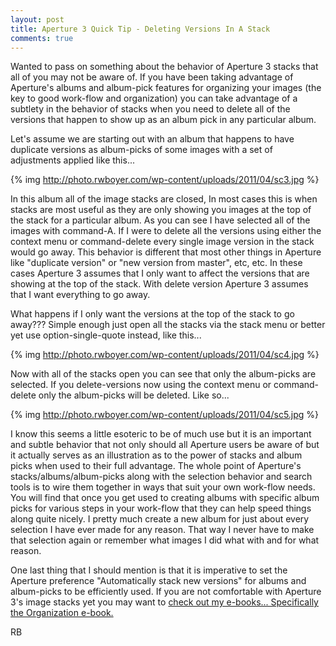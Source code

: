 ```yaml
---
layout: post
title: Aperture 3 Quick Tip - Deleting Versions In A Stack
comments: true
---
```

Wanted to pass on something about the behavior of Aperture 3 stacks that all of you may not be aware of. If you have been taking advantage of Aperture's albums and album-pick features for organizing your images (the key to good work-flow and organization) you can take advantage of a subtlety in the behavior of stacks when you need to delete all of the versions that happen to show up as an album pick in any particular album.

Let's assume we are starting out with an album that happens to have duplicate versions as album-picks of some images with a set of adjustments applied like this...

{% img http://photo.rwboyer.com/wp-content/uploads/2011/04/sc3.jpg %}

In this album all of the image stacks are closed, In most cases this is when stacks are most useful as they are only showing you images at the top of the stack for a particular album. As you can see I have selected all of the images with command-A. If I were to delete all the versions using either the context menu or command-delete every single image version in the stack would go away. This behavior is different that most other things in Aperture like "duplicate version" or "new version from master", etc, etc. In these cases Aperture 3 assumes that I only want to affect the versions that are showing at the top of the stack. With delete version Aperture 3 assumes that I want everything to go away.

What happens if I only want the versions at the top of the stack to go away??? Simple enough just open all the stacks via the stack menu or better yet use option-single-quote instead, like this...

{% img http://photo.rwboyer.com/wp-content/uploads/2011/04/sc4.jpg %}

Now with all of the stacks open you can see that only the album-picks are selected. If you delete-versions now using the context menu or command-delete only the album-picks will be deleted. Like so...

{% img http://photo.rwboyer.com/wp-content/uploads/2011/04/sc5.jpg %}

I know this seems a little esoteric to be of much use but it is an important and subtle behavior that not only should all Aperture users be aware of but it actually serves as an illustration as to the power of stacks and album picks when used to their full advantage. The whole point of Aperture's stacks/albums/album-picks along with the selection behavior and search tools is to wire them together in ways that suit your own work-flow needs. You will find that once you get used to creating albums with specific album picks for various steps in your work-flow that they can help speed things along quite nicely. I pretty much create a new album for just about every selection I have ever made for any reason. That way I never have to make that selection again or remember what images I did what with and for what reason.

One last thing that I should mention is that it is imperative to set the Aperture preference "Automatically stack new versions" for albums and album-picks to be efficiently used. If you are not comfortable with Aperture 3's image stacks yet you may want to <a href="http://photo.rwboyer.com/aperture-ebooks/">check out my e-books... Specifically the Organization e-book.</a>

RB